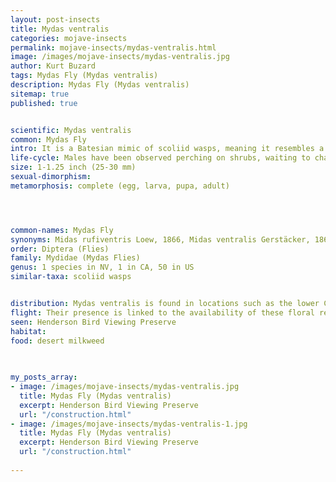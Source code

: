 ```yaml
---
layout: post-insects
title: Mydas ventralis
categories: mojave-insects
permalink: mojave-insects/mydas-ventralis.html
image: /images/mojave-insects/mydas-ventralis.jpg
author: Kurt Buzard
tags: Mydas Fly (Mydas ventralis)
description: Mydas Fly (Mydas ventralis)
sitemap: true
published: true


scientific: Mydas ventralis
common: Mydas Fly
intro: It is a Batesian mimic of scoliid wasps, meaning it resembles a dangerous or unpalatable species to gain protection. It is a large size, with a black body, mostly red abdomen, and smoky wings. The tip of the abdomen is black. although they look fearsome, they are harmless and have no stinger.
life-cycle: Males have been observed perching on shrubs, waiting to chase passing females, and have even been known to chase passing scoliid wasps. These flies are often found in areas where nectar-producing flowers, such as milkweed, are blooming, as male Mydas flies may gather there to await females for mating.
size: 1-1.25 inch (25-30 mm)
sexual-dimorphism: 
metamorphosis: complete (egg, larva, pupa, adult)




common-names: Mydas Fly
synonyms: Midas rufiventris Loew, 1866, Midas ventralis Gerstäcker, 1868, Mydas abdominalis Adams, 1904
order: Diptera (Flies)
family: Mydidae (Mydas Flies)
genus: 1 species in NV, 1 in CA, 50 in US
similar-taxa: scoliid wasps


distribution: Mydas ventralis is found in locations such as the lower Colorado River region, and as a member of the Mydidae family, it is part of a group predominantly distributed in tropical and subtropical areas globally, with significant presence in the dry regions of the North American Southwest.
flight: Their presence is linked to the availability of these floral resources, which generally occurs during the spring and summer months in regions where they are found, such as the southwestern United States. For example, observations in Arizona suggest they are present when desert milkweed blooms.
seen: Henderson Bird Viewing Preserve
habitat: 
food: desert milkweed
 
   

my_posts_array:
- image: /images/mojave-insects/mydas-ventralis.jpg
  title: Mydas Fly (Mydas ventralis)
  excerpt: Henderson Bird Viewing Preserve
  url: "/construction.html"
- image: /images/mojave-insects/mydas-ventralis-1.jpg
  title: Mydas Fly (Mydas ventralis)
  excerpt: Henderson Bird Viewing Preserve
  url: "/construction.html"
 
---
```

  
  
 <p></p>
  